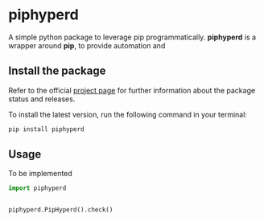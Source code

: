 # piphyperd

A simple python package to leverage pip programmatically.
**piphyperd** is a wrapper around **pip**, to provide automation and

## Install the package

Refer to the official [project page](https://pypi.org/project/piphyperd/) for further information about the package status and releases.

To install the latest version, run the following command in your terminal:

```bash
pip install piphyperd
```

## Usage

To be implemented

```python
import piphyperd


piphyperd.PipHyperd().check()
```
